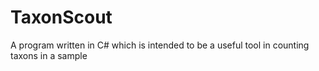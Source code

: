 # TaxonScout
A program written in C# which is intended to be a useful tool in counting taxons in a sample
